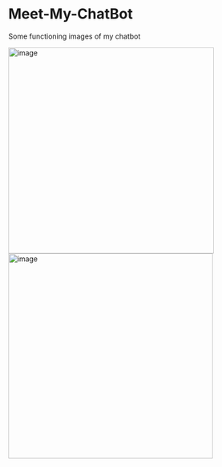# Meet-My-ChatBot

Some functioning images of my chatbot

<img width="410" alt="image" src="https://github.com/user-attachments/assets/d98ad360-3820-4b9c-87e9-ac5b16a6889d" />


<img width="408" alt="image" src="https://github.com/user-attachments/assets/7274a218-c1bb-4bf2-8c7e-22ded2bde721" />
